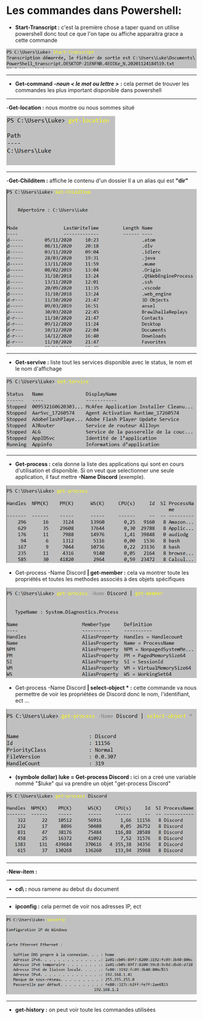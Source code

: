 # Les commandes dans Powershell:

- **Start-Transcript :** c'est la première chose a taper quand on utilise powershell donc tout ce que l'on tape ou affiche apparaitra grace a cette commande 
  
![](Images.md/D.jpg)

---
- **Get-command** ***-noun < le mot ou lettre >*** **:** cela permet de trouver les commandes les plus important disponible dans powershell
  
---
-**Get-location :** nous montre ou nous sommes situé 

![](Images.md/loc.jpg)

---
-**Get-Childitem :** affiche le contenu d'un dossier
Il a un alias qui est **"dir"**

![](Images.md/chil.jpg)

---
  
- **Get-servive :** liste tout les services disponible avec le status, le nom et le nom d'affichage 

![](Images.md/E.jpg)

---
- **Get-process :** cela donne la liste des applications qui sont en cours d'utilisation et disponible. Si on veut que selectionner une seule application, il faut mettre **-Name Discord** (exemple).

![](Images.md/process.jpg) 
- Get-process -Name Discord **| get-member :** cela va montrer toute les propriétés et toutes les methodes associés à des objets spécifiques

![](Images.md/cool.jpg) 
- Get-process -Name Discord **| select-object * :** cette commande va nous permettre de voir les propriétées de Discord donc le nom, l'identifiant, ect ...

![](Images.md/A.jpg) 
- **(symbole dollar) luke = Get-process Discord :** ici on a creé une variable nommé "$luke" qui va prendre un objet "get-process Discord"

![](Images.md/B.jpg) 

---
-**New-item :** 


---
- **cd\ :** nous ramene au debut du document

---
- **ipconfig :** cela permet de voir nos adresses IP, ect

![](Images.md/C.jpg) 

---
- **get-history :** on peut voir toute les commandes utilisées 